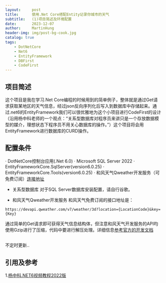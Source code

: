 ```yaml
---
layout:     post
title:      使用.Net Core搭配Entity记录你城市的天气
subtitle:   (1)项目简述及环境配置
date:       2023-12-07
author:     MartinHung
header-img: img/post-bg-cook.jpg
catalog: true
tags:
    - DotNetCore
    - Net6
    - EntityFramework
    - DBFirst
    - CodeFirst
---
```


## 项目简述
这个项目是我在学习.Net Core编程的时候用到的简单例子，整体就是通过Get请求获取某地区的天气信息，经过json反向序列化后写入到数据库中存储起来。通过.net6的EntityFramework我们可以很优雅地为这个小项目进行CodeFirst的设计（沿用杨中科老师的一个观点：“关系型数据库对程序员来讲只是一个存放数据模型的媒介，理想状态下程序员不用关心数据库的操作。”）这个项目将会用EntityFramework进行数据库的CURD操作。

## 配置条件
· DotNetCore控制台应用(.Net 6.0)
· Microsoft SQL Server 2022
· EntityFrameworkCore.SqlServer(version6.0.25)
· EntityFrameworkCore.Tools(version6.0.25)
· 和风天气Qweather开发服务（可免费订阅）[连接地址](https://dev.qweather.com/)

- 关系型数据库
对于SQL Server数据库安装配置，请自行谷歌。

- 和风天气Qweather开发服务
和风天气免费订阅的接口地址是：
```
https://devapi.qweather.com/v7/weather/3d?location={LocationCode}&key={Key}
```
通过简单的Get请求即可获得天气信息结构体，但注意和风天气开发服务的API均使用Gzip进行了压缩，代码中要进行解压处理。详细信息[参考官方的开发文档](https://dev.qweather.com/docs/configuration/api-config/)

##

##

不定时更新..


## 引用及参考
1.[杨中科.NET6视频教程2022版](https://www.youtube.com/playlist?list=PL9sJKk6XPMxehYCui7OysUV6trlBbJ4T_)
